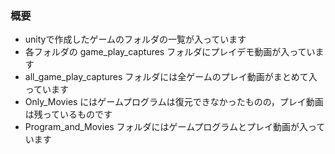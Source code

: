 ### 概要
* unityで作成したゲームのフォルダの一覧が入っています
* 各フォルダの game_play_captures フォルダにプレイデモ動画が入っています
* all_game_play_captures フォルダには全ゲームのプレイ動画がまとめて入っています
* Only_Movies にはゲームプログラムは復元できなかったものの，プレイ動画は残っているものです
* Program_and_Movies フォルダにはゲームプログラムとプレイ動画が入っています
